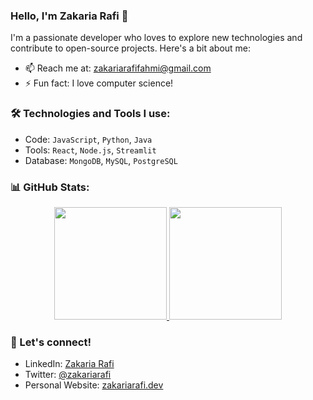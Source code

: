 ### Hello, I'm Zakaria Rafi 👋

I'm a passionate developer who loves to explore new technologies and contribute to open-source projects. Here's a bit about me:

- 📫 Reach me at: [zakariarafifahmi@gmail.com](mailto:zakariarafifahmi@gmail.com)
- ⚡ Fun fact: I love computer science!

### 🛠️ Technologies and Tools I use:

- Code: `JavaScript`, `Python`, `Java`
- Tools: `React`, `Node.js`, `Streamlit`
- Database: `MongoDB`, `MySQL`, `PostgreSQL`

### 📊 GitHub Stats:

<p align="center">
<a href="https://github.com/zakariarafi">
  <img height="180em" src="https://github-readme-stats-eight-theta.vercel.app/api?username=zakariarafi&show_icons=true&theme=algolia&include_all_commits=true&count_private=true"/>
  <img height="180em" src="https://github-readme-stats-eight-theta.vercel.app/api/top-langs/?username=zakariarafi&layout=compact&theme=algolia"/>
</a>
</p>

### 📣 Let's connect!
- LinkedIn: [Zakaria Rafi](https://www.linkedin.com/in/zakariarafi)
- Twitter: [@zakariarafi](https://twitter.com/zakariarafi)
- Personal Website: [zakariarafi.dev](https://zakariarafi.dev)
